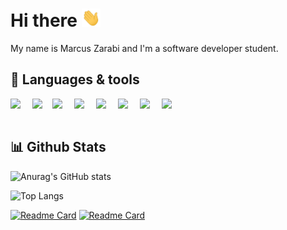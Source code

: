 # Hi there <img src="https://github.com/mzarabi/mzarabi/blob/eb396b57b104dce03f501ed98d6d9cc38188e2d7/wave.gif" width="30px">

My name is Marcus Zarabi and I'm a software developer student.

## 🧰 Languages & tools

<img align="left" width="35px" src="https://user-images.githubusercontent.com/69596528/138602184-33ac894a-4959-42c3-bb28-9c2f358d6683.png" />
<img align="left" width="32px" src="https://user-images.githubusercontent.com/69596528/138602281-7d05c066-9c0e-47b0-8d84-9a7348dfbee2.png" />
<img align="left" width="35px" src="https://user-images.githubusercontent.com/69596528/138602287-81f38729-30fc-440a-bdeb-ed14012c8369.png" />
<img align="left" width="35px" src="https://user-images.githubusercontent.com/69596528/138602294-e6a600b6-b3d1-440a-8b56-6456ef7f555c.png" />
<img align="left" width="35px" src="https://user-images.githubusercontent.com/69596528/138602534-2b50e0dc-3889-401a-850b-19a43a78cc9c.png" />
<img align="left" width="35px" src="https://user-images.githubusercontent.com/69596528/138602563-44457691-4469-4df7-a50b-cd7bae0f7ea0.png" />
<img align="left" width="35px" src="https://user-images.githubusercontent.com/69596528/138602567-ec3edb8b-5667-4ce8-835c-44a08c91d04c.png" />
<img align="left" width="35px" src="https://user-images.githubusercontent.com/69596528/138602569-af2a452c-f24a-4ec2-ae24-53e716dc6e81.png" />



<br>
<br>


## 📊 Github Stats
![Anurag's GitHub stats](https://github-readme-stats.vercel.app/api?username=mzarabi&show_icons=true&hide=prs&theme=github_dark)

![Top Langs](https://github-readme-stats.vercel.app/api/top-langs/?username=mzarabi&layout=compact&theme=github_dark)

[![Readme Card](https://github-readme-stats.vercel.app/api/pin/?username=mzarabi&repo=Cinema-Website&theme=github_dark)](https://github.com/mzarabi/Cinema-Website)
[![Readme Card](https://github-readme-stats.vercel.app/api/pin/?username=mzarabi&repo=LibrarySystem&theme=github_dark)](https://github.com/mzarabi/LibrarySystem)

